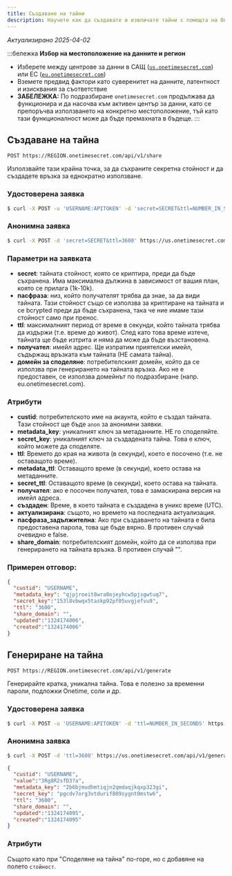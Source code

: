 ```yaml
---
title: Създаване на тайни
description: Научете как да създавате и извличате тайни с помощта на Onetime Secret REST API с поддръжка на автентикирано и анонимно използване.
---
```


_Актуализирано 2025-04-02_

:::бележка
**Избор на местоположение на данните и регион**
- Изберете между центрове за данни в САЩ ([`us.onetimesecret.com`](https://us.onetimesecret.com/)) или ЕС ([`eu.onetimesecret.com`](https://eu.onetimesecret.com/))
- Вземете предвид фактори като суверенитет на данните, латентност и изисквания за съответствие
- **ЗАБЕЛЕЖКА:** По подразбиране `onetimesecret.com` продължава да функционира и да насочва към активен център за данни, като се препоръчва използването на конкретно местоположение, тъй като тази функционалност може да бъде премахната в бъдеще.
:::


## Създаване на тайна

`POST https://REGION.onetimesecret.com/api/v1/share`

Използвайте тази крайна точка, за да съхраните секретна стойност и да създадете връзка за еднократно използване.


### Удостоверена заявка

```bash
$ curl -X POST -u 'USERNAME:APITOKEN' -d 'secret=SECRET&ttl=NUMBER_IN_SECONDS' https://us.onetimesecret.com/api/v1/share
```

### Анонимна заявка

```bash
$ curl -X POST -d 'secret=SECRET&ttl=3600' https://us.onetimesecret.com/api/v1/share
```

### Параметри на заявката

- **secret**: тайната стойност, която се криптира, преди да бъде съхранена. Има максимална дължина в зависимост от вашия план, която се прилага (1k-10k).
- **пасфраза**: низ, който получателят трябва да знае, за да види тайната. Тази стойност също се използва за криптиране на тайната и се bcrypted преди да бъде съхранена, така че ние имаме тази стойност само при пренос.
- **ttl**: максималният период от време в секунди, който тайната трябва да издържи (т.е. време до живот). След като това време изтече, тайната ще бъде изтрита и няма да може да бъде възстановена.
- **получател**: имейл адрес. Ще изпратим приятелски имейл, съдържащ връзката към тайната (НЕ самата тайна).
- **домейн за споделяне**: потребителският домейн, който да се използва при генерирането на тайната връзка. Ако не е предоставен, се използва домейнът по подразбиране (напр. eu.onetimesecret.com).

### Атрибути

- **custid**: потребителското име на акаунта, който е създал тайната. Тази стойност ще бъде `anon` за анонимни заявки.
- **metadata\_key**: уникалният ключ за метаданните. НЕ го споделяйте.
- **secret\_key**: уникалният ключ за създадената тайна. Това е ключ, който можете да споделяте.
- **ttl**: Времето до края на живота (в секунди), което е посочено (т.е. не оставащото време).
- **metadata\_ttl**: Оставащото време (в секунди), което остава на метаданните.
- **secret\_ttl**: Оставащото време (в секунди), което остава на тайната.
- **получател**: ако е посочен получател, това е замаскирана версия на имейл адреса.
- **създаден**: Време, в което тайната е създадена в уникс време (UTC).
- **актуализирана**: същото, но времето на последната актуализация.
- **пасфраза\_задължителна**: Ако при създаването на тайната е била предоставена парола, това ще бъде вярно. В противен случай очевидно е false.
- **share_domain**: потребителският домейн, който да се използва при генерирането на тайната връзка. В противен случай "".


### Примерен отговор:

```json
{
  "custid": "USERNAME",
  "metadata_key": "qjpjroeit8wra0ojeyhcw5pjsgwtuq7",
  "secret_key":"153l8vbwqx5taskp92pf05uvgjefvu9",
  "ttl": "3600",
  "share_domain": "",
  "updated":"1324174006",
  "created":"1324174006"
}
```

## Генериране на тайна

`POST https://REGION.onetimesecret.com/api/v1/generate`

Генерирайте кратка, уникална тайна. Това е полезно за временни пароли, подложки Onetime, соли и др.

### Удостоверена заявка

```bash
$ curl -X POST -u 'USERNAME:APITOKEN' -d 'ttl=NUMBER_IN_SECONDS' https://us.onetimesecret.com/api/v1/generate
```

### Анонимна заявка

```bash
$ curl -X POST -d 'ttl=3600' https://us.onetimesecret.com/api/v1/generate
```


```json
{
  "custid": "USERNAME",
  "value":"3Rg8R2sfD3?a",
  "metadata_key": "2b6bjmudhmtiqjn2qmdaqjkqxp323gi",
  "secret_key": "pgcdv7org3vtdurif809sygnt0mstw6",
  "ttl": "3600",
  "share_domain": "",
  "updated":"1324174095",
  "created":"1324174095"
}
```

### Атрибути

Същото като при "Споделяне на тайна" по-горе, но с добавяне на полето `стойност`.

